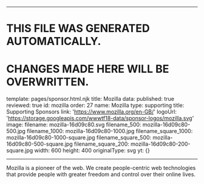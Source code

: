 ----

# THIS FILE WAS GENERATED AUTOMATICALLY.
# CHANGES MADE HERE WILL BE OVERWRITTEN.

template: pages/sponsor.html.njk
title: Mozilla
data:
  published: true
  reviewed: true
  id: mozilla
  order: 27
  name: Mozilla
  type: supporting
  title: Supporting Sponsors
  link: 'https://www.mozilla.org/en-GB/'
  logoUrl: 'https://storage.googleapis.com/wwwtf18-data/sponsor-logos/mozilla.svg'
  image:
    filename: mozilla-16d09c80.svg
    filename_500: mozilla-16d09c80-500.jpg
    filename_1000: mozilla-16d09c80-1000.jpg
    filename_square_1000: mozilla-16d09c80-1000-square.jpg
    filename_square_500: mozilla-16d09c80-500-square.jpg
    filename_square_200: mozilla-16d09c80-200-square.jpg
    width: 600
    height: 400
    originalType: svg
yt: {}

----

Mozilla is a pioneer of the web. We create people-centric web technologies that
provide people with greater freedom and control over their online lives.